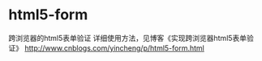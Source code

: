 # html5-form
跨浏览器的html5表单验证
详细使用方法，见博客《实现跨浏览器html5表单验证》
http://www.cnblogs.com/yincheng/p/html5-form.html
